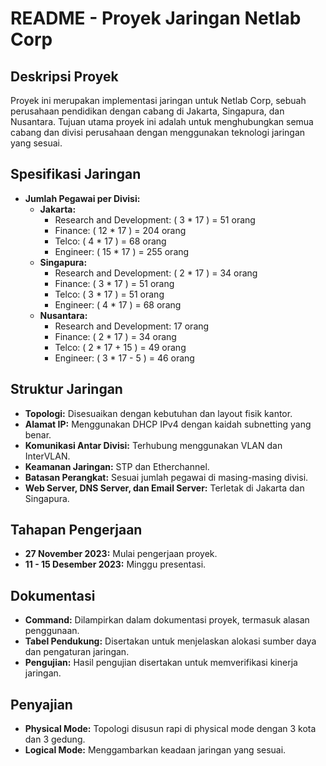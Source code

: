 # README - Proyek Jaringan Netlab Corp

## Deskripsi Proyek
Proyek ini merupakan implementasi jaringan untuk Netlab Corp, sebuah perusahaan pendidikan dengan cabang di Jakarta, Singapura, dan Nusantara. Tujuan utama proyek ini adalah untuk menghubungkan semua cabang dan divisi perusahaan dengan menggunakan teknologi jaringan yang sesuai.

## Spesifikasi Jaringan
- **Jumlah Pegawai per Divisi:**
  - **Jakarta:**
    - Research and Development: \( 3 \* 17 \) = 51 orang
    - Finance: \( 12 \* 17 \) = 204 orang
    - Telco: \( 4 \* 17 \) = 68 orang
    - Engineer: \( 15 \* 17 \) = 255 orang
  - **Singapura:**
    - Research and Development: \( 2 \* 17 \) = 34 orang
    - Finance: \( 3 \* 17 \) = 51 orang
    - Telco: \( 3 \* 17 \) = 51 orang
    - Engineer: \( 4 \* 17 \) = 68 orang
  - **Nusantara:**
    - Research and Development: 17 orang
    - Finance: \( 2 \* 17 \) = 34 orang
    - Telco: \( 2 \* 17 + 15 \) = 49 orang
    - Engineer: \( 3 \* 17 - 5 \) = 46 orang

## Struktur Jaringan
- **Topologi:** Disesuaikan dengan kebutuhan dan layout fisik kantor.
- **Alamat IP:** Menggunakan DHCP IPv4 dengan kaidah subnetting yang benar.
- **Komunikasi Antar Divisi:** Terhubung menggunakan VLAN dan InterVLAN.
- **Keamanan Jaringan:** STP dan Etherchannel.
- **Batasan Perangkat:** Sesuai jumlah pegawai di masing-masing divisi.
- **Web Server, DNS Server, dan Email Server:** Terletak di Jakarta dan Singapura.

## Tahapan Pengerjaan
- **27 November 2023:** Mulai pengerjaan proyek.
- **11 - 15 Desember 2023:** Minggu presentasi.

## Dokumentasi
- **Command:** Dilampirkan dalam dokumentasi proyek, termasuk alasan penggunaan.
- **Tabel Pendukung:** Disertakan untuk menjelaskan alokasi sumber daya dan pengaturan jaringan.
- **Pengujian:** Hasil pengujian disertakan untuk memverifikasi kinerja jaringan.

## Penyajian
- **Physical Mode:** Topologi disusun rapi di physical mode dengan 3 kota dan 3 gedung.
- **Logical Mode:** Menggambarkan keadaan jaringan yang sesuai.
